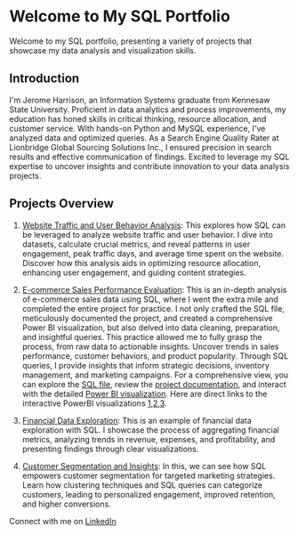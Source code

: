 # Welcome to My SQL Portfolio

Welcome to my SQL portfolio, presenting a variety of projects that showcase my data analysis and visualization skills.

## Introduction

I'm Jerome Harrison, an Information Systems graduate from Kennesaw State University. Proficient in data analytics and process improvements, my education has honed skills in critical thinking, resource allocation, and customer service. With hands-on Python and MySQL experience, I've analyzed data and optimized queries. As a Search Engine Quality Rater at Lionbridge Global Sourcing Solutions Inc., I ensured precision in search results and effective communication of findings. Excited to leverage my SQL expertise to uncover insights and contribute innovation to your data analysis projects.

## Projects Overview

1. [Website Traffic and User Behavior Analysis](https://github.com/jharr461/SQL-Portfolio/blob/main/Website_Traffic_Analysis_SQL_Project.rtf):
   This explores how SQL can be leveraged to analyze website traffic and user behavior. I dive into datasets, calculate crucial metrics, and reveal patterns in user engagement, peak traffic days, and average time spent on the website. Discover how this analysis aids in optimizing resource allocation, enhancing user engagement, and guiding content strategies.

2. [E-commerce Sales Performance Evaluation](https://github.com/jharr461/SQL-Portfolio/blob/main/ECommerce_Sales_Analysis_SQL_Project.rtf):
   This is an in-depth analysis of e-commerce sales data using SQL, where I went the extra mile and completed the entire project for practice. I not only crafted the SQL file, meticulously documented the project, and created a comprehensive Power BI visualization, but also delved into data cleaning, preparation, and insightful queries. This practice allowed me to fully grasp the process, from raw data to actionable insights. Uncover trends in sales performance, customer behaviors, and product popularity. Through SQL queries, I provide insights that inform strategic decisions, inventory management, and marketing campaigns. For a comprehensive view, you can explore the [SQL file](https://github.com/jharr461/SQL-Portfolio/blob/main/ecommerce_insights.sql), review the [project documentation](https://github.com/jharr461/SQL-Portfolio/blob/main/ECommerce%20Project%20Documentation.docx), and interact with the detailed [Power BI visualization](https://github.com/jharr461/SQL-Portfolio/blob/main/ECommerce%20PowerBI.pdf). Here are direct links to the interactive PowerBI visualizations [1](https://app.powerbi.com/groups/me/reports/34eba7f0-6f17-4fb2-a670-76175b80fcc7?ctid=45f26ee5-f134-439e-bc93-e6c7e33d61c2&pbi_source=linkShare),[2](https://app.powerbi.com/groups/me/reports/33e27c92-1c47-40d9-8f53-2b4a9a7247bb?ctid=45f26ee5-f134-439e-bc93-e6c7e33d61c2&pbi_source=linkShare),[3](https://app.powerbi.com/groups/me/reports/b2aa3b4f-adcd-4f49-8bd3-bb6ac6f04e3e?ctid=45f26ee5-f134-439e-bc93-e6c7e33d61c2&pbi_source=linkShare).

3. [Financial Data Exploration](https://github.com/jharr461/SQL-Portfolio/blob/main/Financial_Data_Exploration_SQL_Project.rtf):
   This is an example of financial data exploration with SQL. I showcase the process of aggregating financial metrics, analyzing trends in revenue, expenses, and profitability, and presenting findings through clear visualizations.

4. [Customer Segmentation and Insights](https://github.com/jharr461/SQL-Portfolio/blob/main/Customer_Segmentation_and_Insights_SQL_Project.rtf):
   In this, we can see how SQL empowers customer segmentation for targeted marketing strategies. Learn how clustering techniques and SQL queries can categorize customers, leading to personalized engagement, improved retention, and higher conversions.

Connect with me on [LinkedIn](https://www.linkedin.com/in/jerome-harrison-8b6984177/)

